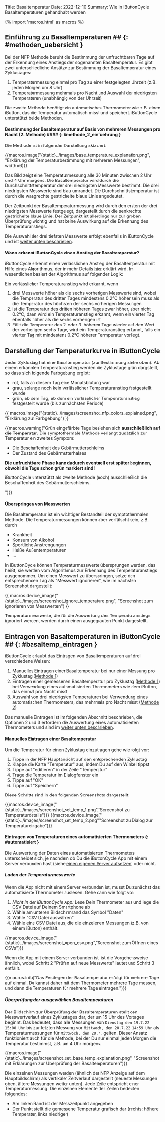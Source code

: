 Title: Basaltemperatur
Date: 2022-12-10
Summary: Wie in iButtonCycle Basaltemperaturen gehandhabt werden

{% import 'macros.html' as macros %}
## Einführung zu Basaltemperaturen ## {: #methoden_uebersicht }

Bei der NFP Methode beruht die Bestimmung der unfruchtbaren Tage auf der Erkennung eines Anstiegs der sogenannten Basaltemperatur. Es gibt zwei unterschiedliche Ansätze zur Bestimmung der Basaltemperatur eines Zyklustages:

1. Temperaturmessung einmal pro Tag zu einer festgelegten Uhrzeit (z.B. jeden Morgen um 8 Uhr)
1. Temperaturmessung mehrmals pro Nacht und Auswahl der niedrigsten Temperaturen (unabhängig von der Uhrzeit)

Die zweite Methode benötigt ein automatisches Thermometer wie z.B. einen iButton, das die Temperatur automatisch misst und speichert. iButtonCycle unterstützt beide Methoden. 

#### Bestimmung der Basaltemperatur auf Basis von mehreren Messungen pro Nacht (2. Methode) #### {: #methode_2_einfuehrung }

Die Methode ist in folgender Darstellung skizziert:

{{macros.image("{static}../images/base_temperature_explanation.png", "Erklärung der Temperaturbestimmung mit mehreren Messungen", width=6)}}

Das Bild zeigt eine Temperaturmessung alle 30 Minuten zwischen 2 Uhr und 4 Uhr morgens. Die Basaltemperatur wird durch die Durchschnittstemperatur der drei niedrigsten Messwerte bestimmt. Die drei niedrigsten Messwerte sind blau umrandet. Die Durchschnittstemperatur ist durch die waagrechte gestrichelte blaue Linie angedeutet.

Der Zeitpunkt der Basaltemperaturmessung wird durch den ersten der drei niedrigsten Messwerte festgelegt, dargestellt durch die senkrechte gestrichelte blaue Linie. Der Zeitpunkt ist allerdings nur zur groben Überprüfung wichtig und hat keine Auswirkung auf die Erkennung des Temperaturanstiegs.

Die Auswahl der drei tiefsten Messwerte erfolgt ebenfalls in iButtonCycle und ist [weiter unten beschrieben](#basaltemp_eintragen).

#### Wann erkennt iButtonCycle einen Anstieg der Basaltemperatur?

iButtonCycle erkennt einen verlässlichen Anstieg der Basaltemperatur mit Hilfe eines Algorithmus, der in mehr Details [hier](https://www.mynfp.de/temperatur-auswerten) erklärt wird. Im wesentlichen basiert der Algorithmus auf folgender Logik:

Ein verlässlicher Temperaturanstieg wird erkannt, wenn

1. drei Messwerte höher als die sechs vorherigen Messwerte sind, wobei die Temperatur des dritten Tages mindestens 0.2°C  höher sein muss als die Temperatur des höchsten der sechs vorherigen Messungen
1. ist die Temperatur des dritten höheren Tages zwar höher, aber nicht 0.2°C, dann wird ein Temperaturanstieg erkannt, wenn ein vierter Tag ebenfalls höher als die sechs vorherigen ist
1. Fällt die Temperatur des 2. oder 3. höheren Tage wieder auf den Wert der vorherigen sechs Tage, wird ein Temperaturanstieg erkannt, falls ein vierter Tag mit mindestens 0.2°C höherer Termperatur vorliegt.

## Darstellung der Temperaturkurve in iButtonCycle

Jeder Zyklustag hat eine Basaltemperatur (zur Bestimmung siehe oben). Ab einem erkannten Temperaturanstieg werden die Zyklustage grün dargstellt, so dass sich folgende Farbgebung ergibt:

* rot, falls an diesem Tag eine Monatsblutung war
* grau, solange noch kein verlässlicher Temperaturanstieg festgestellt wurde
* grün, ab dem Tag, ab dem ein verlässlicher Temperaturanstieg festgestellt wurde (bis zur nächsten Periode)

{{ macros.image("{static}../images/screenshot_nfp_colors_explained.png", "Erklärung zur Farbgebung") }}

{{macros.warning("Grün eingefärbte Tage beziehen sich <strong>ausschließlich auf die Temperatur</strong>. Die symptothermale Methode verlangt zusätzlich zur Temperatur ein zweites Symptom:
<ul>
<li>Die Beschaffenheit des Gebärmutterschleims</li>
<li>Der Zustand des Gebärmutterhalses</li>
</ul>
<strong>Die unfruchtbare Phase kann dadurch eventuell erst später beginnen, obwohl die Tage schon grün markiert sind!</strong>
<p>iButtonCycle unterstützt als zweite Methode (noch) ausschließlich die Beschaffenheit des Gebärmutterschleims.</p>")}}

#### Überspringen von Messwerten

Die Basaltemperatur ist ein wichtiger Bestandteil der symptothermalen Methode. Die Temperaturmessungen können aber verfälscht sein, z.B. durch

* Krankheit
* Konsum von Alkohol   
* Sportliche Anstrengungen
* Heiße Außentemperaturen
* ...

In iButtonCycle können Temperaturmesswerte übersprungen werden, das heißt, sie werden vom Algorithmus zur Erkennung des Temperaturanstiegs ausgenommen. Um einen Messwert zu überspringen, setze den entsprechenden Tag als "Messwert ignorieren", wie im nächsten Screenshot dargestellt:

{{ macros.device_image("{static}../images/screenshot_ignore_temperature.png", "Screenshot zum ignorieren von Messwerten") }}

Temperaturmesswerte, die für die Auswertung des Temperaturanstiegs ignoriert werden, werden durch einen ausgegrauten Punkt dargestellt.


## Eintragen von Basaltemperaturen in iButtonCycle ## {: #basaltemp_eintragen }

iButtonCycle erlaubt das Eintragen von Basaltemperaturen auf drei verschiedene Weisen:

1. Manuelles Eintragen einer Basaltemperatur bei nur einer Messung pro Zyklustag ([Methode 1](#methoden_uebersicht))
1. Eintragen einer gemessenen Basaltemperatur pro Zyklustag ([Methode 1](#methoden_uebersicht)) bei Verwendung eines automatisierten Thermometers wie dem iButton, das einmal pro Nacht misst
1. Auswahl von drei niedrigsten Temperaturen bei Verwendung eines automatischen Thermometers, das mehrmals pro Nacht misst ([Methode 2](#methode_2_einfuehrung))

Das manuelle Eintragen ist im folgenden Abschnitt beschrieben, die Optionen 2 und 3 erfordern die Auswertung eines automatisierten Thermometers und sind im [weiter unten beschrieben](#automatisiert).

#### Manuelles Eintragen einer Basaltemperatur

Um die Temperatur für einen Zyklustag einzutragen gehe wie folgt vor:

1. Tippe in der NFP Hauptansicht auf den entsprechenden Zyklustag
1. Klappe die Karte "Temperatur" aus, indem Du auf den Winkel tippst
1. Tippe auf "editieren" in der Zeile "Temperatur"
1. Trage die Temperatur im Dialogfenster ein
1. Tippe auf "OK"
1. Tippe auf "Speichern"

Diese Schritte sind in den folgenden Screenshots dargestellt:

{{macros.device_image("{static}../images/screenshot_set_temp_1.png","Screenshot zu Temperaturdetails")}}
{{macros.device_image("{static}../images/screenshot_set_temp_2.png","Screenshot zu Dialog zur Temperatureingabe")}}

#### Eintragen von Temperaturen eines automatisierten Thermometers {: #automatisiert }

Die Auswertung der Daten eines automatisierten Thermometers unterscheidet sich, je nachdem ob Du die iButtonCycle App mit einem Server verbunden hast (siehe [einen eigenen Server aufsetzen]({filename}../einrichtung/server-aufsetzen.md)) oder nicht.

##### Laden der Temperaturmesswerte

Wenn die App nicht mit einem Server verbunden ist, musst Du zunächst das automatisierte Thermometer auslesen. Gehe dann wie folgt vor:

1. *Nicht in der iButtonCycle App:* Lese Dein Thermometer aus und lege die CSV Datei auf Deinem Smartphone ab
1. Wähle am unteren Bildschirmrand das Symbol "Daten"
1. Wähle "CSV Datei auswählen" 
1. Wähle eine CSV Datei aus, die die einzelenen Messungen (z.B. von einem iButton) enthält. 

{{macros.device_image("{static}../images/screenshot_open_csv.png","Screenshot zum Öffnen eines CSVs")}}

Wenn die App mit einem Server verbunden ist, ist die Vorgehensweise ähnlich, wobei Schritt 2 "Prüfen auf neue Messwerte" lautet und Schritt 3 entfällt.

{{macros.info("Das Festlegen der Basaltemperatur erfolgt für mehrere Tage auf einmal. Du kannst daher mit dem Thermometer mehrere Tage messen, und dann die Temperaturen für mehrere Tage eintragen.")}}

##### Überprüfung der ausgewählten Basaltemperaturen

Der Bildschirm zur Überprüfung der Basaltemperaturen stellt den Messwertverlauf eines Zyklustages dar, der um 15 Uhr des Vortages beginnt. Das bedeutet, dass alle Messungen von `Dienstag den 19.7.22 15:00 Uhr` bis zur letzten Messung vor `Mittwoch, den 20.7.22 14:59 Uhr` als Temperaturmessungen für `Mittwoch, den 20.7.` gelten. Dieser Ansatz funktioniert auch für die Methode, bei der Du nur einmal jeden Morgen die Temperatur bestimmst, z.B. um 4 Uhr morgens.  

{{macros.image("{static}../images/screenshot_set_base_temp_explanation.png", "Screenshot mit Erklärungen zur Überprüfung der Basaltemperaturen")}}

Die einzelnen Messungen werden (ähnlich der NFP Anzeige auf dem Hauptbildschirm) als vertikaler Zeitverlauf dargestellt (neueste Messungen oben, ältere Messungen weiter unten). Jede Zeile entspricht einer Temperaturmessung. Die einzelnen Elemente der Zeilen bedeuten folgendes:

* Am linken Rand ist der Messzeitpunkt angegeben
* Der Punkt stellt die gemessene Temperatur grafisch dar (rechts: höhere Temperatur, links niedriger)

 


